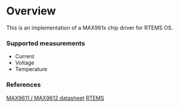 # Overview
This is an implementation of a MAX961x chip driver for RTEMS OS.

### Supported measurements
- Current
- Voltage
- Temperature

### References
[MAX9611 / MAX9612 datasheet](https://datasheets.maximintegrated.com/en/ds/MAX9611-MAX9612.pdf)
[RTEMS](https://www.rtems.org/)
